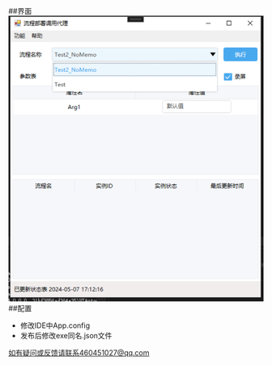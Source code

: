 ##界面
![image](https://github.com/qq460451027/Encoo.ConsoleExecuteAgent/blob/main/Resources/UI.png)
##配置
- 修改IDE中App.config
- 发布后修改exe同名.json文件
  
如有疑问或反馈请联系460451027@qq.com
